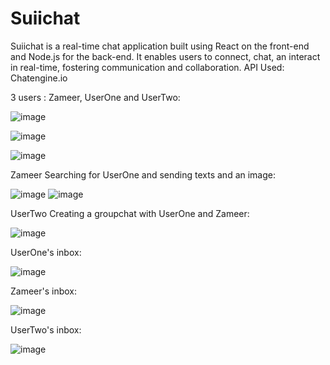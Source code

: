 # Suiichat
Suiichat is a real-time chat application built using React on the front-end and Node.js for the back-end. It enables users to connect, chat, an interact in real-time, fostering communication and collaboration.
API Used: Chatengine.io

3 users : Zameer, UserOne and UserTwo:

![image](https://github.com/user-attachments/assets/d60bae79-d807-479d-8f4d-5966aad2bf6c)

![image](https://github.com/user-attachments/assets/1b8b4719-8b5d-4273-9ac1-c4fc20b0a2cb)

![image](https://github.com/user-attachments/assets/b8d74863-77f5-4d89-9dfe-6b57299f918b)

Zameer Searching for UserOne and sending texts and an image:

![image](https://github.com/user-attachments/assets/36e3fa56-2117-4a36-9e60-08bfbdc2ade3)
![image](https://github.com/user-attachments/assets/5030fbea-b91d-4af6-b61b-5f8aa1f94be4)

UserTwo Creating a groupchat with UserOne and Zameer:

![image](https://github.com/user-attachments/assets/ab5b566b-604e-4b7a-801c-e66f6335f60a)

UserOne's inbox:

![image](https://github.com/user-attachments/assets/52bc22f4-e4f6-4051-9c78-89e0ec2f4f44)

Zameer's inbox:

![image](https://github.com/user-attachments/assets/dbd53c79-37d2-44c5-b95d-1be5b575f794)

UserTwo's inbox:

![image](https://github.com/user-attachments/assets/5e8fb1b7-a357-4206-bd2c-5c852c6b6efa)


